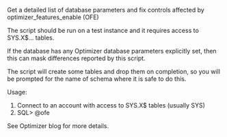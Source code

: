 Get a detailed list of database parameters and fix controls affected by optimizer_features_enable (OFE)

The script should be run on a test instance and it requires access to SYS.X$... tables.

If the database has any Optimizer database parameters explicitly set, then this can mask differences reported by this script.

The script will create some tables and drop them on completion, so you will be prompted for the name of schema where it is safe to do this.

Usage:

1) Connect to an account with access to SYS.X$ tables (usually SYS)
2) SQL> @ofe

<a hred="http://blogs.oracle.com/optimizer">See Optimizer blog for more details.</a>
